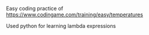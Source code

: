 Easy coding practice of https://www.codingame.com/training/easy/temperatures

Used python for learning lambda expressions
